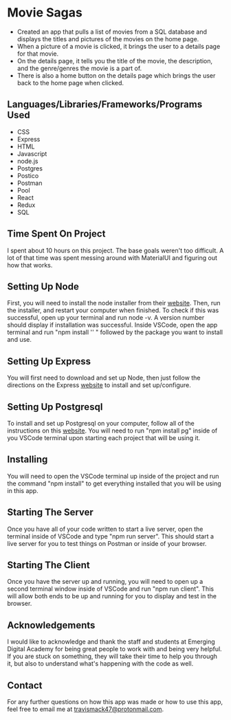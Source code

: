 # Movie Sagas

- Created an app that pulls a list of movies from a SQL database and displays the titles and pictures of the movies on the home page.
- When a picture of a movie is clicked, it brings the user to a details page for that movie.
- On the details page, it tells you the title of the movie, the description, and the genre/genres the movie is a part of.
- There is also a home button on the details page which brings the user back to the home page when clicked.

## Languages/Libraries/Frameworks/Programs Used
- CSS
- Express
- HTML
- Javascript
- node.js
- Postgres
- Postico
- Postman
- Pool
- React
- Redux
- SQL

## Time Spent On Project
I spent about 10 hours on this project. The base goals weren't too difficult. A lot of that time was spent messing around with MaterialUI and figuring out how that works. 

## Setting Up Node
First, you will need to install the node installer from their [website](https://nodejs.org/en/download). Then, run the installer, and restart your computer when finished. To check if this was successful, open up your terminal and run node -v. A version number should display if installation was successful. Inside VSCode, open the app terminal and run "npm install '' " followed by the package you want to install and use.

## Setting Up Express
You will first need to download and set up Node, then just follow the directions on the Express [website](https://expressjs.com/en/starter/installing.html) to install and set up/configure.

## Setting Up Postgresql
To install and set up Postgresql on your computer, follow all of the instructions on this [website](https://www.sqlshack.com/setting-up-a-postgresql-database-on-mac/). You will need to run "npm install pg" inside of you VSCode terminal upon starting each project that will be using it.

## Installing 
You will need to open the VSCode terminal up inside of the project and run the command "npm install" to get everything installed that you will be using in this app.

## Starting The Server
Once you have all of your code written to start a live server, open the terminal inside of VSCode and type "npm run server". This should start a live server for you to test things on Postman or inside of your browser.

## Starting The Client
Once you have the server up and running, you will need to open up a second terminal window inside of VSCode and run "npm run client". This will allow both ends to be up and running for you to display and test in the browser.

## Acknowledgements
I would like to acknowledge and thank the staff and students at Emerging Digital Academy for being great people to work with and being very helpful. If you are stuck on something, they will take their time to help you through it, but also to understand what's happening with the code as well.

## Contact
For any further questions on how this app was made or how to use this app, feel free to email me at travismack47@protonmail.com.